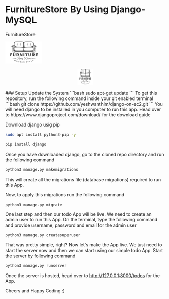 # FurnitureStore By Using Django-MySQL
FurnitureStore



![todo App](https://github.com/srinivaslak/FurnitureStore/blob/aadbfa8835d295a6431cf65eac2ace30a4daa2cd/media/images/logo.png)
<p align="center"><img src="https://github.com/srinivaslak/FurnitureStore/blob/aadbfa8835d295a6431cf65eac2ace30a4daa2cd/media/images/logo.png" width="50" height="50"></p>
### Setup
Update the System
```bash
sudo apt-get update
```
To get this repository, run the following command inside your git enabled terminal
```bash
git clone https://github.com/yeshwanthlm/django-on-ec2.git
```
You will need django to be installed in you computer to run this app. Head over to https://www.djangoproject.com/download/ for the download guide

Download django usig pip
```bash
sudo apt install python3-pip -y
```
```bash
pip install django
```
Once you have downloaded django, go to the cloned repo directory and run the following command

```bash
python3 manage.py makemigrations
```

This will create all the migrations file (database migrations) required to run this App.

Now, to apply this migrations run the following command
```bash
python3 manage.py migrate
```

One last step and then our todo App will be live. We need to create an admin user to run this App. On the terminal, type the following command and provide username, password and email for the admin user
```bash
python3 manage.py createsuperuser
```

That was pretty simple, right? Now let's make the App live. We just need to start the server now and then we can start using our simple todo App. Start the server by following command

```bash
python3 manage.py runserver
```

Once the server is hosted, head over to http://127.0.0.1:8000/todos for the App.

Cheers and Happy Coding :)
